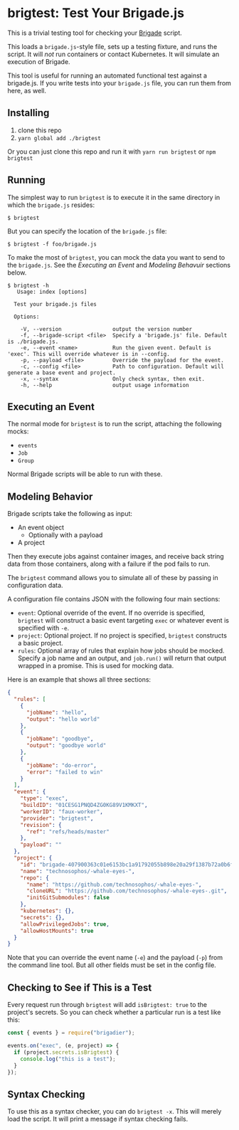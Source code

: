 # brigtest: Test Your Brigade.js

This is a trivial testing tool for checking your [Brigade](https://brigade.sh) script.

This loads a `brigade.js`-style file, sets up a testing fixture, and runs the
script. It will _not_ run containers or contact Kubernetes. It will simulate
an execution of Brigade.

This tool is useful for running an automated functional test against a brigade.js.
If you write tests into your `brigade.js` file, you can run them from here, as
well.

## Installing

1. clone this repo
2. `yarn global add ./brigtest`

Or you can just clone this repo and run it with `yarn run brigtest` or `npm brigtest`

## Running

The simplest way to run `brigtest` is to execute it in the same directory in which
the `brigade.js` resides:

```
$ brigtest
```

But you can specify the location of the `brigade.js` file:

```
$ brigtest -f foo/brigade.js
```

To make the most of `brigtest`, you can mock the data you want to send to the
`brigade.js`. See the *Executing an Event* and *Modeling Behavuir* sections below.


```console
$ brigtest -h
   Usage: index [options]

  Test your brigade.js files

  Options:

    -V, --version                output the version number
    -f, --brigade-script <file>  Specify a 'brigade.js' file. Default is ./brigade.js.
    -e, --event <name>           Run the given event. Default is 'exec'. This will override whatever is in --config.
    -p, --payload <file>         Override the payload for the event.
    -c, --config <file>          Path to configuration. Default will generate a base event and project.
    -x, --syntax                 Only check syntax, then exit.
    -h, --help                   output usage information
```

## Executing an Event

The normal mode for `brigtest` is to run the script, attaching the following
mocks:

- `events`
- `Job`
- `Group`

Normal Brigade scripts will be able to run with these.

## Modeling Behavior

Brigade scripts take the following as input:

- An event object
  - Optionally with a payload
- A project

Then they execute jobs against container images, and receive back string data
from those containers, along with a failure if the pod fails to run.

The `brigtest` command allows you to simulate all of these by passing in configuration
data.

A configuration file contains JSON with the following four main sections:

- `event`: Optional override of the event. If no override is specified, `brigtest`
  will construct a basic event targeting `exec` or whatever event is specified with `-e`.
- `project`: Optional project. If no project is specified, `brigtest` constructs a
  basic project.
- `rules`: Optional array of rules that explain how jobs should be mocked. Specify
  a job name and an output, and `job.run()` will return that output wrapped in a
  promise. This is used for mocking data.

Here is an example that shows all three sections:

```json
{
  "rules": [
    {
      "jobName": "hello",
      "output": "hello world"
    },
    {
      "jobName": "goodbye",
      "output": "goodbye world"
    },
    {
      "jobName": "do-error",
      "error": "failed to win"
    }
  ],
  "event": {
    "type": "exec",
    "buildID": "01CESG1PNQD4ZG0KG89V1KMKXT",
    "workerID": "faux-worker",
    "provider": "brigtest",
    "revision": {
      "ref": "refs/heads/master"
    },
    "payload": ""
  },
  "project": {
    "id": "brigade-407900363c01e6153bc1a91792055b898e20a29f1387b72a0b6f00",
    "name": "technosophos/-whale-eyes-",
    "repo": {
      "name": "https://github.com/technosophos/-whale-eyes-",
      "cloneURL": "https://github.com/technosophos/-whale-eyes-.git",
      "initGitSubmodules": false
    },
    "kubernetes": {},
    "secrets": {},
    "allowPrivilegedJobs": true,
    "allowHostMounts": true
  }
}
```

Note that you can override the event name (`-e`) and the payload (`-p`) from the
command line tool. But all other fields must be set in the config file.

## Checking to See if This is a Test

Every request run through `brigtest` will add `isBrigtest: true` to the project's secrets.
So you can check whether a particular run is a test like this:

```javascript
const { events } = require("brigadier");

events.on("exec", (e, project) => {
  if (project.secrets.isBrigtest) {
    console.log("this is a test");
  }
});
````

## Syntax Checking

To use this as a syntax checker, you can do `brigtest -x`. This will merely
load the script. It will print a message if syntax checking fails.


